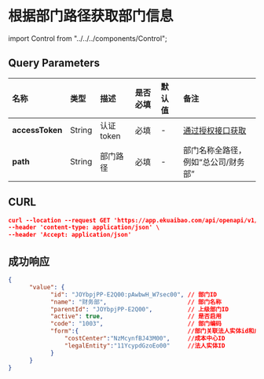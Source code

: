 # 根据部门路径获取部门信息

import Control from "../../../components/Control";

<Control
method="GET"
url="/api/openapi/v1/departments/getDepartmentByPath"
/>

## Query Parameters

| 名称 | 类型 | 描述 | 是否必填 | 默认值 | 备注 |
| :--- | :--- | :--- | :--- |:--- | :--- |
| **accessToken** | String | 认证token | 必填 | - | [通过授权接口获取](/docs/open-api/getting-started/auth) |
| **path**        | String | 部门路径   | 必填 | - | 部门名称全路径，例如“总公司/财务部” |

## CURL
```json
curl --location --request GET 'https://app.ekuaibao.com/api/openapi/v1/departments/getDepartmentByPath?accessToken=z0wbwXPo6sf400&path=%E8%B4%A2%E5%8A%A1%E9%83%A8' \
--header 'content-type: application/json' \
--header 'Accept: application/json'
```

## 成功响应
```json
{
      "value": {
            "id": "JOYbpjPP-E2Q00:pAwbwH_W7sec00", // 部门ID
            "name": "财务部",                       // 部门名称
            "parentId": "JOYbpjPP-E2Q00",          // 上级部门ID
            "active": true,                        // 是否启用
            "code": "1003",                        // 部门编码
            "form":{                               //部门关联法人实体id和成本中心id
                "costCenter":"NzMcynfBJ43M00",     //成本中心ID
                "legalEntity":"11YcypdGzoEo00"     //法人实体ID
            }
      }
}
```